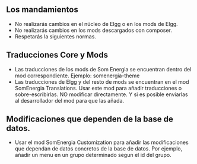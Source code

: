 ## Los mandamientos
- No realizarás cambios en el núcleo de Elgg o en los mods de Elgg.
- No realizarás cambios en los mods descargados con composer.
- Respetarás la siguientes normas.

## Traducciones Core y Mods
- Las traducciones de los mods de Som Energia se encuentran dentro del mod correspondiente. Ejemplo: somenergia-theme
- Las traducciones de Elgg y del resto de mods se encuentran en el mod SomEnergia Translations.
  Usar este mod para añadir traducciones o sobre-escribirlas. NO modificar directamente.
  Y si es posible enviarlas al desarrollador del mod para que las añada.

## Modificaciones que dependen de la base de datos.
- Usar el mod SomEnergia Customization para añadir las modificaciones que dependan de datos concretos de la base de datos.
  Por ejemplo, añadir un menu en un grupo determinado segun el id del grupo.
   
